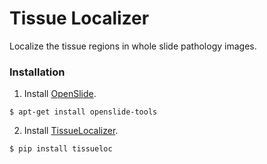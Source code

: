 Tissue Localizer
========
Localize the tissue regions in whole slide pathology images.


### Installation
1. Install [OpenSlide](https://openslide.org/download/).
```
$ apt-get install openslide-tools
```
2. Install [TissueLocalizer](https://pypi.org/project/TissueLocalizer).
```
$ pip install tissueloc
```
